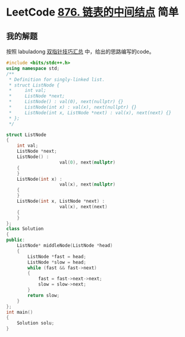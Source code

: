 # LeetCode [876. 链表的中间结点](https://leetcode.cn/problems/middle-of-the-linked-list/) 简单



## 我的解题

按照 labuladong [双指针技巧汇总](https://mp.weixin.qq.com/s/yLc7-CZdti8gEMGWhd0JTg) 中，给出的思路编写的code。

```C++
#include <bits/stdc++.h>
using namespace std;
/**
 * Definition for singly-linked list.
 * struct ListNode {
 *     int val;
 *     ListNode *next;
 *     ListNode() : val(0), next(nullptr) {}
 *     ListNode(int x) : val(x), next(nullptr) {}
 *     ListNode(int x, ListNode *next) : val(x), next(next) {}
 * };
 */

struct ListNode
{
	int val;
	ListNode *next;
	ListNode() :
					val(0), next(nullptr)
	{
	}
	ListNode(int x) :
					val(x), next(nullptr)
	{
	}
	ListNode(int x, ListNode *next) :
					val(x), next(next)
	{
	}
};
class Solution
{
public:
	ListNode* middleNode(ListNode *head)
	{
		ListNode *fast = head;
		ListNode *slow = head;
		while (fast && fast->next)
		{
			fast = fast->next->next;
			slow = slow->next;
		}
		return slow;
	}
};
int main()
{
	Solution solu;
}

```

